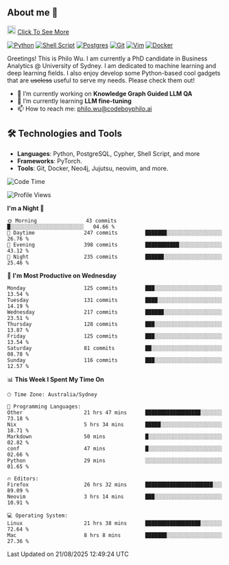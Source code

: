 ## About me 🤗

<a href="#"><img src="https://media.giphy.com/media/hvRJCLFzcasrR4ia7z/giphy.gif" width="20px" height="20px"></a> [Click To See More](https://codeboyphilo.github.io)

[![Python](https://img.shields.io/badge/python-3670A0?style=for-the-badge&logo=python&logoColor=ffdd54)](#)
[![Shell Script](https://img.shields.io/badge/shell_script-%23121011.svg?style=for-the-badge&logo=gnu-bash&logoColor=white)](#)
[![Postgres](https://img.shields.io/badge/postgres-%23316192.svg?style=for-the-badge&logo=postgresql&logoColor=white)](#)
[![Git](https://img.shields.io/badge/git-%23F05033.svg?style=for-the-badge&logo=git&logoColor=white)](#)
[![Vim](https://img.shields.io/badge/VIM-%2311AB00.svg?style=for-the-badge&logo=vim&logoColor=white)](#)
[![Docker](https://img.shields.io/badge/docker-%230db7ed.svg?style=for-the-badge&logo=docker&logoColor=white)](#)

Greetings! This is Philo Wu. I am currently a PhD candidate in Business Analytics \@ University of Sydney. I am dedicated to machine learning and deep learning fields. I also enjoy develop some Python-based cool gadgets that are ~~useless~~ useful to serve my needs. Please check them out!

- 🔭 I’m currently working on **Knowledge Graph Guided LLM QA**
- 🌱 I’m currently learning **LLM fine-tuning**
- 📫 How to reach me: philo.wu@codeboyphilo.ai

## 🛠 Technologies and Tools
- **Languages**: Python, PostgreSQL, Cypher, Shell Script, and more
- **Frameworks**: PyTorch.
- **Tools**: Git, Docker, Neo4j, Jujutsu, neovim, and more.

<!--START_SECTION:waka-->
![Code Time](http://img.shields.io/badge/Code%20Time-1%2C028%20hrs%201%20min-blue)

![Profile Views](http://img.shields.io/badge/Profile%20Views-0-blue)

**I'm a Night 🦉** 

```text
🌞 Morning                43 commits          █░░░░░░░░░░░░░░░░░░░░░░░░   04.66 % 
🌆 Daytime                247 commits         ███████░░░░░░░░░░░░░░░░░░   26.76 % 
🌃 Evening                398 commits         ███████████░░░░░░░░░░░░░░   43.12 % 
🌙 Night                  235 commits         ██████░░░░░░░░░░░░░░░░░░░   25.46 % 
```
📅 **I'm Most Productive on Wednesday** 

```text
Monday                   125 commits         ███░░░░░░░░░░░░░░░░░░░░░░   13.54 % 
Tuesday                  131 commits         ████░░░░░░░░░░░░░░░░░░░░░   14.19 % 
Wednesday                217 commits         ██████░░░░░░░░░░░░░░░░░░░   23.51 % 
Thursday                 128 commits         ███░░░░░░░░░░░░░░░░░░░░░░   13.87 % 
Friday                   125 commits         ███░░░░░░░░░░░░░░░░░░░░░░   13.54 % 
Saturday                 81 commits          ██░░░░░░░░░░░░░░░░░░░░░░░   08.78 % 
Sunday                   116 commits         ███░░░░░░░░░░░░░░░░░░░░░░   12.57 % 
```


📊 **This Week I Spent My Time On** 

```text
🕑︎ Time Zone: Australia/Sydney

💬 Programming Languages: 
Other                    21 hrs 47 mins      ██████████████████░░░░░░░   73.18 % 
Nix                      5 hrs 34 mins       █████░░░░░░░░░░░░░░░░░░░░   18.71 % 
Markdown                 50 mins             █░░░░░░░░░░░░░░░░░░░░░░░░   02.82 % 
conf                     47 mins             █░░░░░░░░░░░░░░░░░░░░░░░░   02.66 % 
Python                   29 mins             ░░░░░░░░░░░░░░░░░░░░░░░░░   01.65 % 

🔥 Editors: 
Firefox                  26 hrs 32 mins      ██████████████████████░░░   89.09 % 
Neovim                   3 hrs 14 mins       ███░░░░░░░░░░░░░░░░░░░░░░   10.91 % 

💻 Operating System: 
Linux                    21 hrs 38 mins      ██████████████████░░░░░░░   72.64 % 
Mac                      8 hrs 8 mins        ███████░░░░░░░░░░░░░░░░░░   27.36 % 
```


 Last Updated on 21/08/2025 12:49:24 UTC
<!--END_SECTION:waka-->
